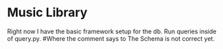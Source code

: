 # Music Library

Right now I have the basic framework setup for the db. Run queries inside of query.py. #Where the comment says to
The Schema is not correct yet.
